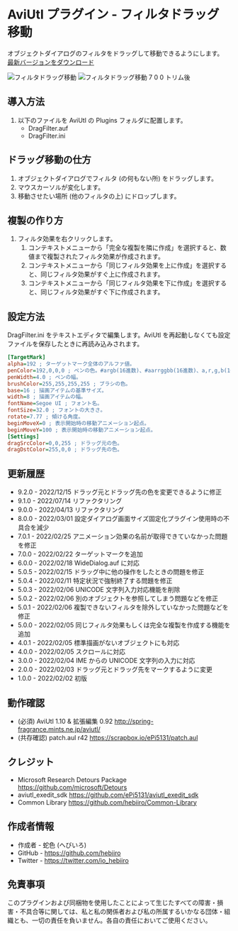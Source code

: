 # AviUtl プラグイン - フィルタドラッグ移動

オブジェクトダイアログのフィルタをドラッグして移動できるようにします。
[最新バージョンをダウンロード](../../releases/latest/)

![フィルタドラッグ移動](https://user-images.githubusercontent.com/96464759/154659767-e7e5ac3a-c181-4300-872a-1304905210c1.png)
![フィルタドラッグ移動 7 0 0 トリム後](https://user-images.githubusercontent.com/96464759/155107551-2556fb10-3f99-4000-ac7b-199a8476bebf.png)

## 導入方法

1. 以下のファイルを AviUtl の Plugins フォルダに配置します。
	* DragFilter.auf
	* DragFilter.ini

## ドラッグ移動の仕方

1. オブジェクトダイアログでフィルタ (の何もない所) をドラッグします。
2. マウスカーソルが変化します。
3. 移動させたい場所 (他のフィルタの上) にドロップします。

## 複製の作り方

1. フィルタ効果を右クリックします。
	1. コンテキストメニューから「完全な複製を隣に作成」を選択すると、数値まで複製されたフィルタ効果が作成されます。
	2. コンテキストメニューから「同じフィルタ効果を上に作成」を選択すると、同じフィルタ効果がすぐ上に作成されます。
	3. コンテキストメニューから「同じフィルタ効果を下に作成」を選択すると、同じフィルタ効果がすぐ下に作成されます。

## 設定方法

DragFilter.ini をテキストエディタで編集します。AviUtl を再起動しなくても設定ファイルを保存したときに再読み込みされます。

```ini
[TargetMark]
alpha=192 ; ターゲットマーク全体のアルファ値。
penColor=192,0,0,0 ; ペンの色。#argb(16進数)、#aarrggbb(16進数)、a,r,g,b(10進数) の形式で指定する。
penWidth=4.0 ; ペンの幅。
brushColor=255,255,255,255 ; ブラシの色。
base=16 ; 描画アイテムの基準サイズ。
width=8 ; 描画アイテムの幅。
fontName=Segoe UI ; フォント名。
fontSize=32.0 ; フォントの大きさ。
rotate=7.77 ; 傾ける角度。
beginMoveX=0 ; 表示開始時の移動アニメーション起点。
beginMoveY=100 ; 表示開始時の移動アニメーション起点。
[Settings]
dragSrcColor=0,0,255 ; ドラッグ元の色。
dragDstColor=255,0,0 ; ドラッグ先の色。
```

## 更新履歴

* 9.2.0 - 2022/12/15 ドラッグ元とドラッグ先の色を変更できるように修正
* 9.1.0 - 2022/07/14 リファクタリング
* 9.0.0 - 2022/04/13 リファクタリング
* 8.0.0 - 2022/03/01 設定ダイアログ画面サイズ固定化プラグイン使用時の不具合を減少
* 7.0.1 - 2022/02/25 アニメーション効果の名前が取得できていなかった問題を修正
* 7.0.0 - 2022/02/22 ターゲットマークを追加
* 6.0.0 - 2022/02/18 WideDialog.auf に対応
* 5.0.5 - 2022/02/15 ドラッグ中に他の操作をしたときの問題を修正
* 5.0.4 - 2022/02/11 特定状況で強制終了する問題を修正
* 5.0.3 - 2022/02/06 UNICODE 文字列入力対応機能を削除
* 5.0.2 - 2022/02/06 別のオブジェクトを参照してしまう問題などを修正
* 5.0.1 - 2022/02/06 複製できないフィルタを除外していなかった問題などを修正
* 5.0.0 - 2022/02/05 同じフィルタ効果もしくは完全な複製を作成する機能を追加
* 4.0.1 - 2022/02/05 標準描画がないオブジェクトにも対応
* 4.0.0 - 2022/02/05 スクロールに対応
* 3.0.0 - 2022/02/04 IME からの UNICODE 文字列の入力に対応
* 2.0.0 - 2022/02/03 ドラッグ元とドラッグ先をマークするように変更
* 1.0.0 - 2022/02/02 初版

## 動作確認

* (必須) AviUtl 1.10 & 拡張編集 0.92 http://spring-fragrance.mints.ne.jp/aviutl/
* (共存確認) patch.aul r42 https://scrapbox.io/ePi5131/patch.aul

## クレジット

* Microsoft Research Detours Package https://github.com/microsoft/Detours
* aviutl_exedit_sdk https://github.com/ePi5131/aviutl_exedit_sdk
* Common Library https://github.com/hebiiro/Common-Library

## 作成者情報
 
* 作成者 - 蛇色 (へびいろ)
* GitHub - https://github.com/hebiiro
* Twitter - https://twitter.com/io_hebiiro

## 免責事項

このプラグインおよび同梱物を使用したことによって生じたすべての障害・損害・不具合等に関しては、私と私の関係者および私の所属するいかなる団体・組織とも、一切の責任を負いません。各自の責任においてご使用ください。
